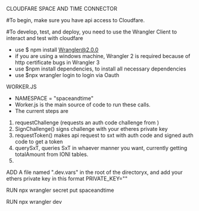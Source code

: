 CLOUDFARE SPACE AND TIME CONNECTOR

#To begin, make sure you have api access to Cloudfare.

#To develop, test, and deploy, you need to use the Wrangler Client to interact and test with cloudfare

- use $ npm install Wrangler@2.0.0
- if you are using a windows machine, Wrangler 2 is required because of http certificate bugs in Wrangler 3
- use $npm install dependencies, to install all necessary dependencies
- use $npx wrangler login to login via Oauth


WORKER.JS
- NAMESPACE = "spaceandtime"
- Worker.js is the main source of code to run these calls.
- The current steps are
1. requestChallenge (requests an auth code challenge from )
2. SignChallenge() signs challenge with your etheres private key 
3. requestToken() makes api request to sxt with auth code and signed auth code to get a token 
4. querySxT, queries SxT in whaever manner you want, currently getting totalAmount from IONI tables.
5. 
ADD A file named ".dev.vars" in the root of the directoryx, and add your ethers private key in this format PRIVATE_KEY=""

RUN npx wrangler secret put <KEY> spaceandtime
  
RUN npx wrangler dev <script> to test and run
